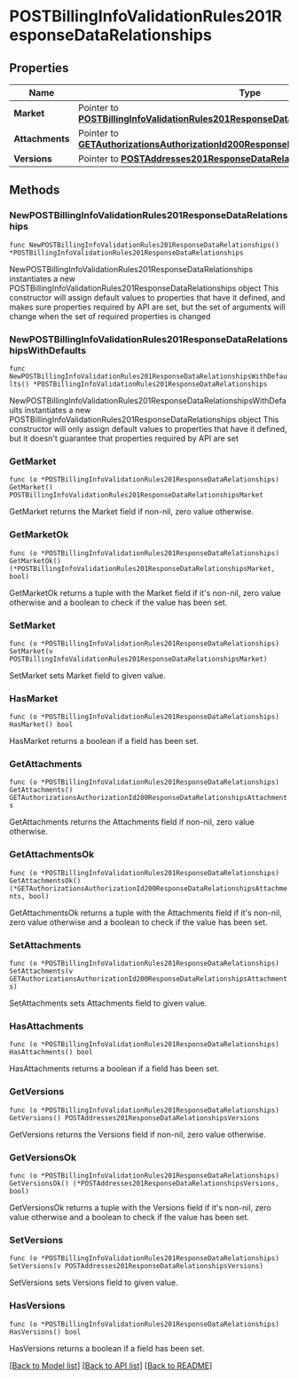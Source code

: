 # POSTBillingInfoValidationRules201ResponseDataRelationships

## Properties

Name | Type | Description | Notes
------------ | ------------- | ------------- | -------------
**Market** | Pointer to [**POSTBillingInfoValidationRules201ResponseDataRelationshipsMarket**](POSTBillingInfoValidationRules201ResponseDataRelationshipsMarket.md) |  | [optional] 
**Attachments** | Pointer to [**GETAuthorizationsAuthorizationId200ResponseDataRelationshipsAttachments**](GETAuthorizationsAuthorizationId200ResponseDataRelationshipsAttachments.md) |  | [optional] 
**Versions** | Pointer to [**POSTAddresses201ResponseDataRelationshipsVersions**](POSTAddresses201ResponseDataRelationshipsVersions.md) |  | [optional] 

## Methods

### NewPOSTBillingInfoValidationRules201ResponseDataRelationships

`func NewPOSTBillingInfoValidationRules201ResponseDataRelationships() *POSTBillingInfoValidationRules201ResponseDataRelationships`

NewPOSTBillingInfoValidationRules201ResponseDataRelationships instantiates a new POSTBillingInfoValidationRules201ResponseDataRelationships object
This constructor will assign default values to properties that have it defined,
and makes sure properties required by API are set, but the set of arguments
will change when the set of required properties is changed

### NewPOSTBillingInfoValidationRules201ResponseDataRelationshipsWithDefaults

`func NewPOSTBillingInfoValidationRules201ResponseDataRelationshipsWithDefaults() *POSTBillingInfoValidationRules201ResponseDataRelationships`

NewPOSTBillingInfoValidationRules201ResponseDataRelationshipsWithDefaults instantiates a new POSTBillingInfoValidationRules201ResponseDataRelationships object
This constructor will only assign default values to properties that have it defined,
but it doesn't guarantee that properties required by API are set

### GetMarket

`func (o *POSTBillingInfoValidationRules201ResponseDataRelationships) GetMarket() POSTBillingInfoValidationRules201ResponseDataRelationshipsMarket`

GetMarket returns the Market field if non-nil, zero value otherwise.

### GetMarketOk

`func (o *POSTBillingInfoValidationRules201ResponseDataRelationships) GetMarketOk() (*POSTBillingInfoValidationRules201ResponseDataRelationshipsMarket, bool)`

GetMarketOk returns a tuple with the Market field if it's non-nil, zero value otherwise
and a boolean to check if the value has been set.

### SetMarket

`func (o *POSTBillingInfoValidationRules201ResponseDataRelationships) SetMarket(v POSTBillingInfoValidationRules201ResponseDataRelationshipsMarket)`

SetMarket sets Market field to given value.

### HasMarket

`func (o *POSTBillingInfoValidationRules201ResponseDataRelationships) HasMarket() bool`

HasMarket returns a boolean if a field has been set.

### GetAttachments

`func (o *POSTBillingInfoValidationRules201ResponseDataRelationships) GetAttachments() GETAuthorizationsAuthorizationId200ResponseDataRelationshipsAttachments`

GetAttachments returns the Attachments field if non-nil, zero value otherwise.

### GetAttachmentsOk

`func (o *POSTBillingInfoValidationRules201ResponseDataRelationships) GetAttachmentsOk() (*GETAuthorizationsAuthorizationId200ResponseDataRelationshipsAttachments, bool)`

GetAttachmentsOk returns a tuple with the Attachments field if it's non-nil, zero value otherwise
and a boolean to check if the value has been set.

### SetAttachments

`func (o *POSTBillingInfoValidationRules201ResponseDataRelationships) SetAttachments(v GETAuthorizationsAuthorizationId200ResponseDataRelationshipsAttachments)`

SetAttachments sets Attachments field to given value.

### HasAttachments

`func (o *POSTBillingInfoValidationRules201ResponseDataRelationships) HasAttachments() bool`

HasAttachments returns a boolean if a field has been set.

### GetVersions

`func (o *POSTBillingInfoValidationRules201ResponseDataRelationships) GetVersions() POSTAddresses201ResponseDataRelationshipsVersions`

GetVersions returns the Versions field if non-nil, zero value otherwise.

### GetVersionsOk

`func (o *POSTBillingInfoValidationRules201ResponseDataRelationships) GetVersionsOk() (*POSTAddresses201ResponseDataRelationshipsVersions, bool)`

GetVersionsOk returns a tuple with the Versions field if it's non-nil, zero value otherwise
and a boolean to check if the value has been set.

### SetVersions

`func (o *POSTBillingInfoValidationRules201ResponseDataRelationships) SetVersions(v POSTAddresses201ResponseDataRelationshipsVersions)`

SetVersions sets Versions field to given value.

### HasVersions

`func (o *POSTBillingInfoValidationRules201ResponseDataRelationships) HasVersions() bool`

HasVersions returns a boolean if a field has been set.


[[Back to Model list]](../README.md#documentation-for-models) [[Back to API list]](../README.md#documentation-for-api-endpoints) [[Back to README]](../README.md)



